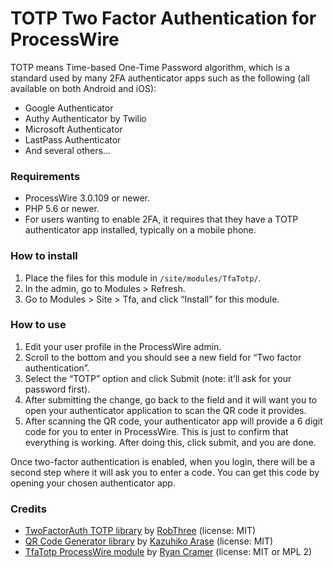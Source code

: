 # TOTP Two Factor Authentication for ProcessWire

TOTP means Time-based One-Time Password algorithm, which is a standard used by many
2FA authenticator apps such as the following (all available on both Android and iOS):

- Google Authenticator
- Authy Authenticator by Twilio
- Microsoft Authenticator
- LastPass Authenticator
- And several others…

### Requirements  

- ProcessWire 3.0.109 or newer. 
- PHP 5.6 or newer. 
- For users wanting to enable 2FA, it requires that they have a TOTP 
  authenticator app installed, typically on a mobile phone. 

### How to install 

1. Place the files for this module in `/site/modules/TfaTotp/`.
2. In the admin, go to Modules > Refresh.
3. Go to Modules > Site > Tfa, and click “Install” for this module.  

### How to use

1. Edit your user profile in the ProcessWire admin.
2. Scroll to the bottom and you should see a new field for “Two factor authentication”. 
3. Select the “TOTP” option and click Submit (note: it’ll ask for your password first). 
4. After submitting the change, go back to the field and it will want you to open your 
   authenticator application to scan the QR code it provides.
5. After scanning the QR code, your authenticator app will provide a 6 digit code for 
   you to enter in ProcessWire. This is just to confirm that everything is working. 
   After doing this, click submit, and you are done. 

Once two-factor authentication is enabled, when you login, there will be a second step
where it will ask you to enter a code. You can get this code by opening your chosen 
authenticator app.

### Credits

- [TwoFactorAuth TOTP library](https://github.com/RobThree/TwoFactorAuth) 
  by [RobThree](https://github.com/RobThree) (license: MIT)
- [QR Code Generator library](https://github.com/kazuhikoarase/qrcode-generator) 
  by [Kazuhiko Arase](https://github.com/kazuhikoarase) (license: MIT)
- [TfaTotp ProcessWire module](https://github.com/ryancramerdesign/TfaTotp) 
  by [Ryan Cramer](https://github.com/ryancramerdesign/) (license: MIT or MPL 2)
  

